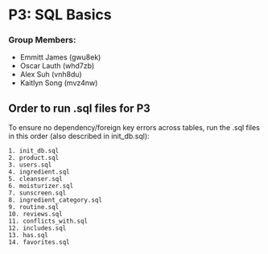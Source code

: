 # P3: SQL Basics
### Group Members:
- Emmitt James (gwu8ek)
- Oscar Lauth (whd7zb)
- Alex Suh (vnh8du)
- Kaitlyn Song (mvz4nw)

## Order to run .sql files for P3
To ensure no dependency/foreign key errors across tables, run the .sql files in this order (also described in init_db.sql):

    1. init_db.sql
    2. product.sql
    3. users.sql
    4. ingredient.sql
    5. cleanser.sql
    6. moisturizer.sql
    7. sunscreen.sql
    8. ingredient_category.sql
    9. routine.sql
    10. reviews.sql
    11. conflicts_with.sql
    12. includes.sql
    13. has.sql
    14. favorites.sql
